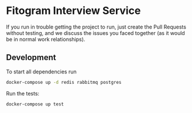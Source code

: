 # Fitogram Interview Service

If you run in trouble getting the project to run, just create the Pull Requests without testing, and we discuss the issues you faced together (as it would be in normal work relationships).


## Development

To start all dependencies run

```bash
docker-compose up -d redis rabbitmq postgres
```

Run the tests:

```bash
docker-compose up test
```

